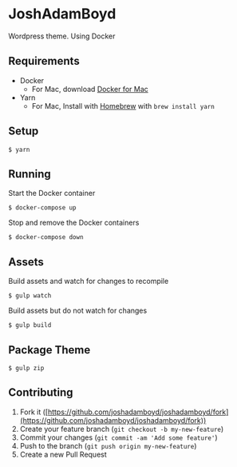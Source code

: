 # JoshAdamBoyd

Wordpress theme. Using Docker

## Requirements

* Docker
  * For Mac, download [Docker for Mac](https://www.docker.com/docker-mac)
* Yarn
  * For Mac, Install with [Homebrew](https://brew.sh/) with `brew install yarn`

## Setup

```shell
$ yarn
```

## Running

Start the Docker container

```shell
$ docker-compose up
```

Stop and remove the Docker containers

```shell
$ docker-compose down
```

## Assets

Build assets and watch for changes to recompile

```shell
$ gulp watch
```

Build assets but do not watch for changes

```shell
$ gulp build
```

## Package Theme

```shell
$ gulp zip
```

## Contributing

1.  Fork it ([https://github.com/joshadamboyd/joshadamboyd/fork](https://github.com/joshadamboyd/joshadamboyd/fork))
2.  Create your feature branch (`git checkout -b my-new-feature`)
3.  Commit your changes (`git commit -am 'Add some feature'`)
4.  Push to the branch (`git push origin my-new-feature`)
5.  Create a new Pull Request
